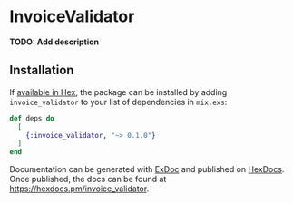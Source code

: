 # InvoiceValidator

**TODO: Add description**

## Installation

If [available in Hex](https://hex.pm/docs/publish), the package can be installed
by adding `invoice_validator` to your list of dependencies in `mix.exs`:

```elixir
def deps do
  [
    {:invoice_validator, "~> 0.1.0"}
  ]
end
```

Documentation can be generated with [ExDoc](https://github.com/elixir-lang/ex_doc)
and published on [HexDocs](https://hexdocs.pm). Once published, the docs can
be found at <https://hexdocs.pm/invoice_validator>.

